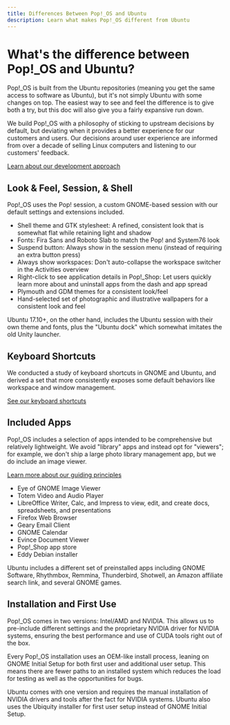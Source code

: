```yaml
---
title: Differences Between Pop!_OS and Ubuntu
description: Learn what makes Pop!_OS different from Ubuntu
---
```


# What's the difference between Pop!\_OS and Ubuntu?

Pop!\_OS is built from the Ubuntu repositories (meaning you get the same access
to software as Ubuntu), but it's not simply Ubuntu with some changes on top. The
easiest way to see and feel the difference is to give both a try, but this doc
will also give you a fairly expansive run down.

We build Pop!\_OS with a philosophy of sticking to upstream decisions by
default, but deviating when it provides a better experience for our customers
and users. Our decisions around user experience are informed from over a decade
of selling Linux computers and listening to our customers' feedback.

[Learn about our development approach](http://pop.system76.com/docs/pop-os-development-approach/)


## Look & Feel, Session, & Shell

Pop!\_OS uses the Pop! session, a custom GNOME-based session with our default
settings and extensions included.

- Shell theme and GTK stylesheet: A refined, consistent look that is somewhat
  flat while retaining light and shadow
- Fonts: Fira Sans and Roboto Slab to match the Pop! and System76 look
- Suspend button: Always show in the session menu (instead of requiring an extra
  button press)
- Always show workspaces: Don't auto-collapse the workspace switcher in the
  Activities overview
- Right-click to see application details in Pop!\_Shop: Let users quickly learn
  more about and uninstall apps from the dash and app spread
- Plymouth and GDM themes for a consistent look/feel
- Hand-selected set of photographic and illustrative wallpapers for a consistent
  look and feel

Ubuntu 17.10+, on the other hand, includes the Ubuntu session with their own
theme and fonts, plus the "Ubuntu dock" which somewhat imitates the old Unity
launcher.


## Keyboard Shortcuts

We conducted a study of keyboard shortcuts in GNOME and Ubuntu, and derived a
set that more consistently exposes some default behaviors like workspace and
window management.

[See our keyboard shortcuts](http://pop.system76.com/docs/keyboard-shortcuts/)


## Included Apps

Pop!\_OS includes a selection of apps intended to be comprehensive but
relatively lightweight. We avoid "library" apps and instead opt for "viewers";
for example, we don't ship a large photo library management app, but we do
include an image viewer.

[Learn more about our guiding
principles](http://pop.system76.com/docs/default-apps/)

- Eye of GNOME Image Viewer
- Totem Video and Audio Player
- LibreOffice Writer, Calc, and Impress to view, edit, and create docs,
  spreadsheets, and presentations
- Firefox Web Browser
- Geary Email Client
- GNOME Calendar
- Evince Document Viewer
- Pop!\_Shop app store
- Eddy Debian installer

Ubuntu includes a different set of preinstalled apps including GNOME Software,
Rhythmbox, Remmina, Thunderbird, Shotwell, an Amazon affiliate search link, and
several GNOME games.


## Installation and First Use

Pop!\_OS comes in two versions: Intel/AMD and NVIDIA. This allows us to
pre-include different settings and the proprietary NVIDIA driver for NVIDIA
systems, ensuring the best performance and use of CUDA tools right out of the
box.

Every Pop!\_OS installation uses an OEM-like install process, leaning on GNOME
Initial Setup for both first user and additional user setup. This means there
are fewer paths to an installed system which reduces the load for testing as
well as the opportunities for bugs.

Ubuntu comes with one version and requires the manual installation of NVIDIA
drivers and tools after the fact for NVIDIA systems. Ubuntu also uses the
Ubiquity installer for first user setup instead of GNOME Initial Setup.
